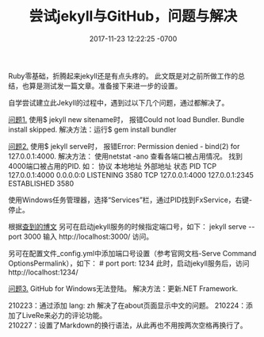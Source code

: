 ﻿---
layout: post
title:  "尝试jekyll与GitHub，问题与解决"
date:   2017-11-23 12:22:25 -0700
categories: Jekyll
---
Ruby零基础，折腾起来jekyll还是有点头疼的。
此文既是对之前所做工作的总结，也算是测试发一篇文章。准备接下来进一步的设置。

自学尝试建立此Jekyll的过程中，遇到过以下几个问题，通过都解决了。

[问题1.][p1]
使用$ jekyll new sitename时，
报错Could not load Bundler. Bundle install skipped.
解决方法：运行$ gem install bundler

[问题2.][p2]
使用$ jekyll serve时，
报错Error:  Permission denied - bind(2) for 127.0.0.1:4000.
解决方法：
使用netstat -ano
查看各端口被占用情况。
找到4000端口被占用的PID.
如：
协议  本地地址          外部地址          状态           PID
TCP  127.0.0.1:4000    0.0.0.0:0         LISTENING     3580
TCP  127.0.0.1:4000    127.0.0.1:2345    ESTABLISHED   3580

使用Windows任务管理器，选择“Services”栏，通过PID找到FxService，右键-停止。

根据[查到的博文][p2]
另可在启动jekyll服务的时候指定端口号，如下：
jekyll serve --port 3000
输入 http://localhost:3000/ 访问。

另可在配置文件_config.yml中添加端口号设置（参考官网文档-Serve Command   OptionsPermalink），如下：
\# port
port: 1234
此时，启动jekyll服务后，访问 http://localhost:1234/

[问题3.][p3]
GitHub for Windows无法登陆。
解决方法：更新.NET Framework.

[p1]: http://zhatrix.com/tech/2017-10-28-jekyll-install-and-use/
[p2]: https://gaohaoyang.github.io/2016/03/12/jekyll-theme-version-2.0/
[p3]: https://github.com/gitextensions/gitextensions/issues/2044

210223：通过添加 lang: zh 解决了在about页面显示中文的问题。
210224：添加了LiveRe来必力的评论功能。  
210227：设置了Markdown的换行语法，从此再也不用按两次空格再换行了。
